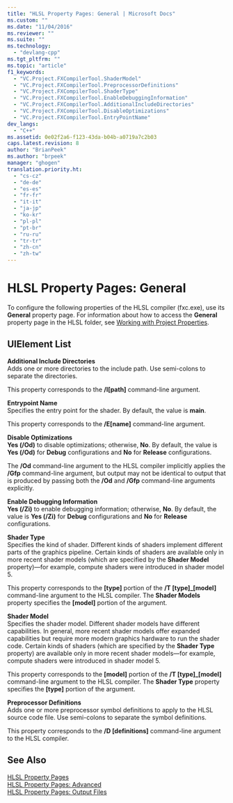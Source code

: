 ```yaml
---
title: "HLSL Property Pages: General | Microsoft Docs"
ms.custom: ""
ms.date: "11/04/2016"
ms.reviewer: ""
ms.suite: ""
ms.technology: 
  - "devlang-cpp"
ms.tgt_pltfrm: ""
ms.topic: "article"
f1_keywords: 
  - "VC.Project.FXCompilerTool.ShaderModel"
  - "VC.Project.FXCompilerTool.PreprocessorDefinitions"
  - "VC.Project.FXCompilerTool.ShaderType"
  - "VC.Project.FXCompilerTool.EnableDebuggingInformation"
  - "VC.Project.FXCompilerTool.AdditionalIncludeDirectories"
  - "VC.Project.FXCompilerTool.DisableOptimizations"
  - "VC.Project.FXCompilerTool.EntryPointName"
dev_langs: 
  - "C++"
ms.assetid: 0e02f2a6-f123-43da-b04b-a0719a7c2b03
caps.latest.revision: 8
author: "BrianPeek"
ms.author: "brpeek"
manager: "ghogen"
translation.priority.ht: 
  - "cs-cz"
  - "de-de"
  - "es-es"
  - "fr-fr"
  - "it-it"
  - "ja-jp"
  - "ko-kr"
  - "pl-pl"
  - "pt-br"
  - "ru-ru"
  - "tr-tr"
  - "zh-cn"
  - "zh-tw"
---
```

# HLSL Property Pages: General
To configure the following properties of the HLSL compiler (fxc.exe), use its **General** property page. For information about how to access the **General** property page in the HLSL folder, see [Working with Project Properties](../ide/working-with-project-properties.md).  
  
## UIElement List  
 **Additional Include Directories**  
 Adds one or more directories to the include path. Use semi-colons to separate the directories.  
  
 This property corresponds to the **/I[path]** command-line argument.  
  
 **Entrypoint Name**  
 Specifies the entry point for the shader. By default, the value is **main**.  
  
 This property corresponds to the **/E[name]** command-line argument.  
  
 **Disable Optimizations**  
 **Yes (/Od)** to disable optimizations; otherwise, **No**. By default, the value is **Yes (/Od)** for **Debug** configurations and **No** for **Release** configurations.  
  
 The **/Od** command-line argument to the HLSL compiler implicitly applies the **/Gfp** command-line argument, but output may not be identical to output that is produced by passing both the **/Od** and **/Gfp** command-line arguments explicitly.  
  
 **Enable Debugging Information**  
 **Yes (/Zi)** to enable debugging information; otherwise, **No**. By default, the value is **Yes (/Zi)** for **Debug** configurations and **No** for **Release** configurations.  
  
 **Shader Type**  
 Specifies the kind of shader. Different kinds of shaders implement different parts of the graphics pipeline. Certain kinds of shaders are available only in more recent shader models (which are specified by the **Shader Model** property)—for example, compute shaders were introduced in shader model 5.  
  
 This property corresponds to the **[type]** portion of the **/T [type]_[model]** command-line argument to the HLSL compiler. The **Shader Models** property specifies the **[model]** portion of the argument.  
  
 **Shader Model**  
 Specifies the shader model. Different shader models have different capabilities. In general, more recent shader models offer expanded capabilities but require more modern graphics hardware to run the shader code. Certain kinds of shaders (which are specified by the **Shader Type** property) are available only in more recent shader models—for example, compute shaders were introduced in shader model 5.  
  
 This property corresponds to the **[model]** portion of the **/T [type]_[model]** command-line argument to the HLSL compiler. The **Shader Type** property specifies the **[type]** portion of the argument.  
  
 **Preprocessor Definitions**  
 Adds one or more preprocessor symbol definitions to apply to the HLSL source code file. Use semi-colons to separate the symbol definitions.  
  
 This property corresponds to the **/D [definitions]** command-line argument to the HLSL compiler.  
  
## See Also  
 [HLSL Property Pages](../ide/hlsl-property-pages.md)   
 [HLSL Property Pages: Advanced](../ide/hlsl-property-pages-advanced.md)   
 [HLSL Property Pages: Output Files](../ide/hlsl-property-pages-output-files.md)